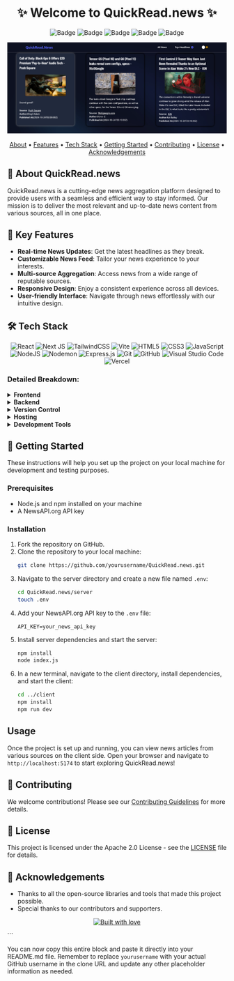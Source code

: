 
<h1 align="center">
    ✨ Welcome to QuickRead.news ✨
</h1>

<div align="center">

![Badge](https://img.shields.io/badge/Tech_Stack-MERN-yellow) ![Badge](https://img.shields.io/badge/Version-1.2-green) ![Badge](https://img.shields.io/badge/License-Apache_2.0-blue) ![Badge](https://img.shields.io/badge/Type-OpenSource-orange) ![Badge](https://img.shields.io/badge/For-Students-red)

</div>

<p align="center">
  <img width="1469" alt="QuickRead" src="https://raw.githubusercontent.com/sakshit2004/QuickRead/4270eebe1d6b008d7ac2e35f098d21989014b62d/client/src/assets/QuickRead.news%20IMG.png">
</p>

<p align="center">
  <a href="#-about-quickreadnews">About</a> •
  <a href="#-key-features">Features</a> •
  <a href="#%EF%B8%8F-tech-stack">Tech Stack</a> •
  <a href="#-getting-started">Getting Started</a> •
  <a href="#-contributing">Contributing</a> •
  <a href="#-license">License</a> •
  <a href="#-acknowledgements">Acknowledgements</a>
</p>

## 🚀 About QuickRead.news

QuickRead.news is a cutting-edge news aggregation platform designed to provide users with a seamless and efficient way to stay informed. Our mission is to deliver the most relevant and up-to-date news content from various sources, all in one place.

## 🌟 Key Features

- **Real-time News Updates**: Get the latest headlines as they break.
- **Customizable News Feed**: Tailor your news experience to your interests.
- **Multi-source Aggregation**: Access news from a wide range of reputable sources.
- **Responsive Design**: Enjoy a consistent experience across all devices.
- **User-friendly Interface**: Navigate through news effortlessly with our intuitive design.

## 🛠️ Tech Stack

<p align="center">
  <img src="https://img.shields.io/badge/react-%2320232a.svg?style=for-the-badge&logo=react&logoColor=%2361DAFB" alt="React">
  <img src="https://img.shields.io/badge/Next-black?style=for-the-badge&logo=next.js&logoColor=white" alt="Next JS">
  <img src="https://img.shields.io/badge/tailwindcss-%2338B2AC.svg?style=for-the-badge&logo=tailwind-css&logoColor=white" alt="TailwindCSS">
  <img src="https://img.shields.io/badge/vite-%23646CFF.svg?style=for-the-badge&logo=vite&logoColor=white" alt="Vite">
  <img src="https://img.shields.io/badge/html5-%23E34F26.svg?style=for-the-badge&logo=html5&logoColor=white" alt="HTML5">
  <img src="https://img.shields.io/badge/css3-%231572B6.svg?style=for-the-badge&logo=css3&logoColor=white" alt="CSS3">
  <img src="https://img.shields.io/badge/javascript-%23323330.svg?style=for-the-badge&logo=javascript&logoColor=%23F7DF1E" alt="JavaScript">
  <img src="https://img.shields.io/badge/node.js-6DA55F?style=for-the-badge&logo=node.js&logoColor=white" alt="NodeJS">
  <img src="https://img.shields.io/badge/NODEMON-%23323330.svg?style=for-the-badge&logo=nodemon&logoColor=%BBDEAD" alt="Nodemon">
  <img src="https://img.shields.io/badge/express.js-%23404d59.svg?style=for-the-badge&logo=express&logoColor=%2361DAFB" alt="Express.js">
  <img src="https://img.shields.io/badge/git-%23F05033.svg?style=for-the-badge&logo=git&logoColor=white" alt="Git">
  <img src="https://img.shields.io/badge/github-%23121011.svg?style=for-the-badge&logo=github&logoColor=white" alt="GitHub">
  <img src="https://img.shields.io/badge/Visual%20Studio%20Code-0078d7.svg?style=for-the-badge&logo=visual-studio-code&logoColor=white" alt="Visual Studio Code">
  <img src="https://img.shields.io/badge/vercel-%23000000.svg?style=for-the-badge&logo=vercel&logoColor=white" alt="Vercel">
</p>

### Detailed Breakdown:

<details>
<summary><b>Frontend</b></summary>

- **React**: For building a dynamic and responsive user interface
- **Next.js**: For server-side rendering and optimized performance
- **TailwindCSS**: For rapid and customizable styling
- **Vite**: For fast development and building
</details>

<details>
<summary><b>Backend</b></summary>

- **Node.js**: For server-side logic
- **Express**: For creating robust API endpoints
- **Nodemon**: For automatic server restarts during development
</details>

<details>
<summary><b>Version Control</b></summary>

- **Git**: For source code management
- **GitHub**: For collaborative development and issue tracking
</details>

<details>
<summary><b>Hosting</b></summary>

- **Vercel**: For seamless deployment and scaling
</details>

<details>
<summary><b>Development Tools</b></summary>

- **VS Code**: As the primary code editor
- **GitHub Desktop**: For simplified Git operations
</details>

## 🚀 Getting Started

These instructions will help you set up the project on your local machine for development and testing purposes.

### Prerequisites

- Node.js and npm installed on your machine
- A NewsAPI.org API key

### Installation

1. Fork the repository on GitHub.
2. Clone the repository to your local machine:
   ```bash
   git clone https://github.com/yourusername/QuickRead.news.git
   ```
3. Navigate to the server directory and create a new file named `.env`:
   ```bash
   cd QuickRead.news/server
   touch .env
   ```
4. Add your NewsAPI.org API key to the `.env` file:
   ```
   API_KEY=your_news_api_key
   ```
5. Install server dependencies and start the server:
   ```bash
   npm install
   node index.js
   ```
6. In a new terminal, navigate to the client directory, install dependencies, and start the client:
   ```bash
   cd ../client
   npm install
   npm run dev
   ```

## Usage

Once the project is set up and running, you can view news articles from various sources on the client side. Open your browser and navigate to `http://localhost:5174` to start exploring QuickRead.news!

## 🤝 Contributing

We welcome contributions! Please see our [Contributing Guidelines](CONTRIBUTING.md) for more details.

## 📄 License

This project is licensed under the Apache 2.0 License - see the [LICENSE](LICENSE) file for details.

## 🙏 Acknowledgements

- Thanks to all the open-source libraries and tools that made this project possible.
- Special thanks to our contributors and supporters.

<div align="center">

[![Built with love](https://forthebadge.com/images/badges/built-by-developers.svg)](https://github.com/sakshit2004)

</div>
```

You can now copy this entire block and paste it directly into your README.md file. Remember to replace `yourusername` with your actual GitHub username in the clone URL and update any other placeholder information as needed.
